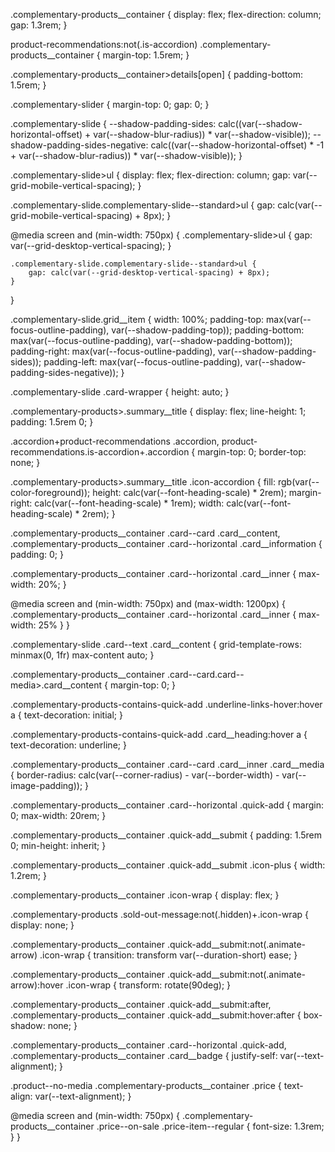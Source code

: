 .complementary-products__container {
    display: flex;
    flex-direction: column;
    gap: 1.3rem;
}

product-recommendations:not(.is-accordion) .complementary-products__container {
    margin-top: 1.5rem;
}

.complementary-products__container>details[open] {
    padding-bottom: 1.5rem;
}

.complementary-slider {
    margin-top: 0;
    gap: 0;
}

.complementary-slide {
    --shadow-padding-sides: calc((var(--shadow-horizontal-offset) + var(--shadow-blur-radius)) * var(--shadow-visible));
    --shadow-padding-sides-negative: calc((var(--shadow-horizontal-offset) * -1 + var(--shadow-blur-radius)) * var(--shadow-visible));
}

.complementary-slide>ul {
    display: flex;
    flex-direction: column;
    gap: var(--grid-mobile-vertical-spacing);
}

.complementary-slide.complementary-slide--standard>ul {
    gap: calc(var(--grid-mobile-vertical-spacing) + 8px);
}

@media screen and (min-width: 750px) {
    .complementary-slide>ul {
        gap: var(--grid-desktop-vertical-spacing);
    }

    .complementary-slide.complementary-slide--standard>ul {
        gap: calc(var(--grid-desktop-vertical-spacing) + 8px);
    }
}

.complementary-slide.grid__item {
    width: 100%;
    padding-top: max(var(--focus-outline-padding), var(--shadow-padding-top));
    padding-bottom: max(var(--focus-outline-padding), var(--shadow-padding-bottom));
    padding-right: max(var(--focus-outline-padding), var(--shadow-padding-sides));
    padding-left: max(var(--focus-outline-padding), var(--shadow-padding-sides-negative));
}

.complementary-slide .card-wrapper {
    height: auto;
}

.complementary-products>.summary__title {
    display: flex;
    line-height: 1;
    padding: 1.5rem 0;
}

.accordion+product-recommendations .accordion,
product-recommendations.is-accordion+.accordion {
    margin-top: 0;
    border-top: none;
}

.complementary-products>.summary__title .icon-accordion {
    fill: rgb(var(--color-foreground));
    height: calc(var(--font-heading-scale) * 2rem);
    margin-right: calc(var(--font-heading-scale) * 1rem);
    width: calc(var(--font-heading-scale) * 2rem);
}

.complementary-products__container .card--card .card__content,
.complementary-products__container .card--horizontal .card__information {
    padding: 0;
}

.complementary-products__container .card--horizontal .card__inner {
    max-width: 20%;
}

@media screen and (min-width: 750px) and (max-width: 1200px) {
    .complementary-products__container .card--horizontal .card__inner {
        max-width: 25%
    }
}

.complementary-slide .card--text .card__content {
    grid-template-rows: minmax(0, 1fr) max-content auto;
}


.complementary-products__container .card--card.card--media>.card__content {
    margin-top: 0;
}

.complementary-products-contains-quick-add .underline-links-hover:hover a {
    text-decoration: initial;
}

.complementary-products-contains-quick-add .card__heading:hover a {
    text-decoration: underline;
}

.complementary-products__container .card--card .card__inner .card__media {
    border-radius: calc(var(--corner-radius) - var(--border-width) - var(--image-padding));
}

.complementary-products__container .card--horizontal .quick-add {
    margin: 0;
    max-width: 20rem;
}

.complementary-products__container .quick-add__submit {
    padding: 1.5rem 0;
    min-height: inherit;
}

.complementary-products__container .quick-add__submit .icon-plus {
    width: 1.2rem;
}

.complementary-products__container .icon-wrap {
    display: flex;
}

.complementary-products .sold-out-message:not(.hidden)+.icon-wrap {
    display: none;
}

.complementary-products__container .quick-add__submit:not(.animate-arrow) .icon-wrap {
    transition: transform var(--duration-short) ease;
}

.complementary-products__container .quick-add__submit:not(.animate-arrow):hover .icon-wrap {
    transform: rotate(90deg);
}

.complementary-products__container .quick-add__submit:after,
.complementary-products__container .quick-add__submit:hover:after {
    box-shadow: none;
}

.complementary-products__container .card--horizontal .quick-add,
.complementary-products__container .card__badge {
    justify-self: var(--text-alignment);
}

.product--no-media .complementary-products__container .price {
    text-align: var(--text-alignment);
}

@media screen and (min-width: 750px) {
    .complementary-products__container .price--on-sale .price-item--regular {
        font-size: 1.3rem;
    }
}